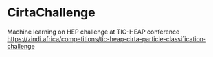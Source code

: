 # CirtaChallenge
Machine learning on HEP challenge at TIC-HEAP conference
https://zindi.africa/competitions/tic-heap-cirta-particle-classification-challenge

